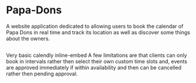 # Papa-Dons
A website application dedicated to allowing users to book the calendar of Papa Dons in real time and track its location as well as discover some things about the owners.

##
Very basic calendly inline-embed
A few limitations are that clients can only book in intervals rather then select their own custom time slots and,
events are approved immediately if within availability and then can be cancelled rather then pending approval.
